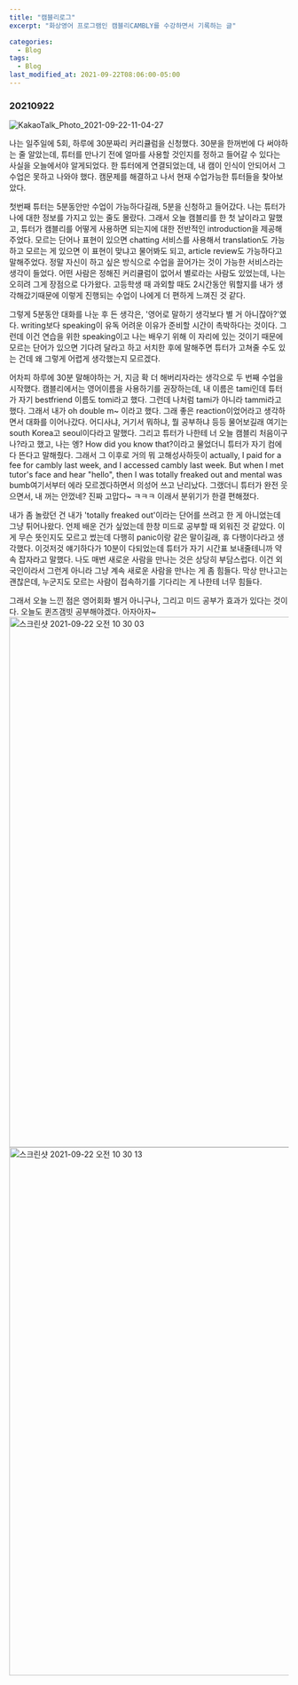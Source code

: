 ```yaml
---
title: "캠블리로그"
excerpt: "화상영어 프로그램인 캠블리CAMBLY를 수강하면서 기록하는 글"

categories:
  - Blog
tags:
  - Blog
last_modified_at: 2021-09-22T08:06:00-05:00
---
```

### 20210922
![KakaoTalk_Photo_2021-09-22-11-04-27](https://user-images.githubusercontent.com/69496570/134272038-00f217d6-792e-476f-8491-2a7f717a097e.jpeg)

나는 일주일에 5회, 하루에 30분짜리 커리큘럼을 신청했다. 30분을 한꺼번에 다 써야하는 줄 알았는데, 튜터를 만나기 전에 얼마를 사용할 것인지를 정하고 들어갈 수 있다는 사실을 오늘에서야 알게되었다.
한 튜터에게 연결되었는데, 내 캠이 인식이 안되어서 그 수업은 못하고 나와야 했다. 캠문제를 해결하고 나서 현재 수업가능한 튜터들을 찾아보았다.

첫번째 튜터는 5분동안만 수업이 가능하다길래, 5분을 신청하고 들어갔다. 나는 튜터가 나에 대한 정보를 가지고 있는 줄도 몰랐다. 그래서 오늘 캠블리를 한 첫 날이라고 말했고, 튜터가 캠블리를 어떻게 사용하면 되는지에 대한
전반적인 introduction을 제공해주었다. 모르는 단어나 표현이 있으면 chatting 서비스를 사용해서 translation도 가능하고 모르는 게 있으면 이 표현이 맞냐고 물어봐도 되고, article review도 가능하다고 말해주었다.
정말 자신이 하고 싶은 방식으로 수업을 끌어가는 것이 가능한 서비스라는 생각이 들었다. 어떤 사람은 정해진 커리큘럼이 없어서 별로라는 사람도 있었는데, 나는 오히려 그게 장점으로 다가왔다.
고등학생 때 과외할 때도 2시간동안 뭐할지를 내가 생각해갔기때문에 이렇게 진행되는 수업이 나에게 더 편하게 느껴진 것 같다.

그렇게 5분동안 대화를 나눈 후 든 생각은, '영어로 말하기 생각보다 별 거 아니잖아?'였다. writing보다 speaking이 유독 어려운 이유가 준비할 시간이 촉박하다는 것이다. 그런데 이건 연습을 위한 speaking이고 나는 배우기 위해 이 자리에 있는 것이기 때문에 모르는 단어가 있으면 기다려 달라고 하고 서치한 후에 말해주면 튜터가 고쳐줄 수도 있는 건데 왜 그렇게 어렵게 생각했는지 모르겠다.

어차피 하루에 30분 말해야하는 거, 지금 확 더 해버리자라는 생각으로 두 번째 수업을 시작했다. 캠블리에서는 영어이름을 사용하기를 권장하는데, 내 이름은 tami인데 튜터가 자기 bestfriend 이름도 tomi라고 했다. 그런데 나처럼 tami가 아니라 tammi라고 했다. 그래서 내가 oh double m~ 이라고 했다. 그래 좋은 reaction이었어라고 생각하면서 대화를 이어나갔다. 어디사냐, 거기서 뭐하냐, 뭘 공부하냐 등등 물어보길래 여기는 south Korea고 seoul이다라고 말했다. 그리고 튜터가 나한테 너 오늘 캠블리 처음이구나?라고 했고, 나는 엥? How did you know that?이라고 물었더니 튜터가 자기 컴에 다 뜬다고 말해줬다. 그래서 그 이후로 거의 뭐 고해성사하듯이 actually, I paid for a fee for cambly last week, and I accessed cambly last week. But when I met tutor's face and hear "hello", then I was totally freaked out and mental was bumb여기서부터 에라 모르겠다하면서 의성어 쓰고 난리났다. 그랬더니 튜터가 완전 웃으면서, 내 꺼는 안껐네? 진짜 고맙다~ ㅋㅋㅋ 이래서 분위기가 한결 편해졌다.

내가 좀 놀랐던 건 내가 'totally freaked out'이라는 단어를 쓰려고 한 게 아니었는데 그냥 튀어나왔다. 언제 배운 건가 싶었는데 한창 미드로 공부할 때 외워진 것 같았다. 이게 무슨 뜻인지도 모르고 썼는데 다행히 panic이랑 같은 말이길래, 휴 다행이다라고 생각했다. 이것저것 얘기하다가 10분이 다되었는데 튜터가 자기 시간표 보내줄테니까 약속 잡자라고 말했다. 나도 매번 새로운 사람을 만나는 것은 상당히 부담스럽다. 이건 외국인이라서 그런게 아니라 그냥 계속 새로운 사람을 만나는 게 좀 힘들다. 막상 만나고는 괜찮은데, 누군지도 모르는 사람이 접속하기를 기다리는 게 나한테 너무 힘들다.

그래서 오늘 느낀 점은 영어회화 별거 아니구나, 그리고 미드 공부가 효과가 있다는 것이다. 오늘도 퀸즈갬빗 공부해야겠다. 아자아자~
<img width="956" alt="스크린샷 2021-09-22 오전 10 30 03" src="https://user-images.githubusercontent.com/69496570/134272161-fafd0dcf-3d5f-4a7c-a80b-7bdc3b0896c2.png">
<img width="952" alt="스크린샷 2021-09-22 오전 10 30 13" src="https://user-images.githubusercontent.com/69496570/134272171-ba8e80da-453d-42ad-898a-8a508c6eb185.png">
